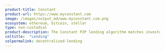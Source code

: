 ```yaml
---
product-title: Constant
product-url: https://www.myconstant.com
image: /images/output_md/www.myconstant.com.png
ecosystem: ethereum, bitcoin, stellar
type: non-custodial
product-description: The Constant P2P lending algorithm matches investors with borrowers glad to pay their rates.
coltitle:  "Lending"
colpermalink: decentralized-lending
---
```

